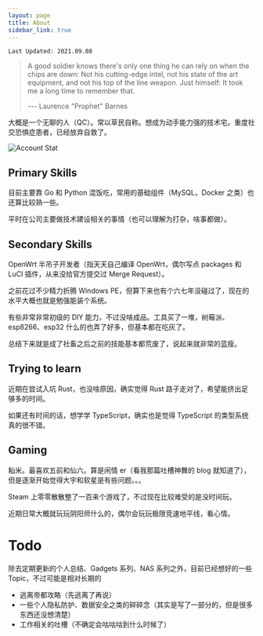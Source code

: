 ```yaml
---
layout: page
title: About
sidebar_link: true
---
```


`Last Updated: 2021.09.08`

> A good soldier knows there's only one thing he can rely on when the chips are down: Not his cutting-edge intel, not his state of the art equipment, and not his top of the line weapon. Just himself: It took me a long time to remember that. 
>
> --- Laurence "Prophet" Barnes

大概是一个无聊的人（QC）。常以草民自称。想成为动手能力强的技术宅。重度社交恐惧症患者，已经放弃自救了。

![Account Stat](https://gh-stat.vercel.app/api?username=yichya&count_private=true&show_icons=true&hide_title=true&theme=graywhite&cache_seconds=1800)

## Primary Skills

目前主要靠 Go 和 Python 混饭吃，常用的基础组件（MySQL，Docker 之类）也还算比较熟一些。

平时在公司主要做技术建设相关的事情（也可以理解为打杂，啥事都做）。

## Secondary Skills

OpenWrt 半吊子开发者（指天天自己编译 OpenWrt，偶尔写点 packages 和 LuCI 插件，从来没给官方提交过 Merge Request）。

之前花过不少精力折腾 Windows PE，但算下来也有个六七年没碰过了，现在的水平大概也就是勉强能装个系统。

有些非常非常初级的 DIY 能力，不过没啥成品。工具买了一堆，树莓派、esp8266、esp32 什么的也弄了好多，但基本都在吃灰了。

总结下来就是成了社畜之后之前的技能基本都荒废了，说起来就非常的蓝瘦。

## Trying to learn

近期在尝试入坑 Rust，也没啥原因，确实觉得 Rust 路子走对了，希望能挤出足够多的时间。

如果还有时间的话，想学学 TypeScript，确实也是觉得 TypeScript 的类型系统真的很不错。

## Gaming

籼米。最喜欢五前和仙六。算是闲情 er（看我那篇吐槽神舞的 blog 就知道了），但是逐渐开始觉得大宇和软星是有些问题。。。

Steam 上零零散散整了一百来个游戏了，不过现在比较难受的是没时间玩。

近期日常大概就玩玩阴阳师什么的，偶尔会玩玩极限竞速地平线，看心情。

# Todo

除去定期更新的个人总结、Gadgets 系列、NAS 系列之外，目前已经想好的一些 Topic，不过可能是相对长期的

* 逃离帝都攻略（先逃离了再说）
* 一些个人隐私防护、数据安全之类的碎碎念（其实是写了一部分的，但是很多东西还没想清楚）
* 工作相关的吐槽（不确定会咕咕咕到什么时候了）
